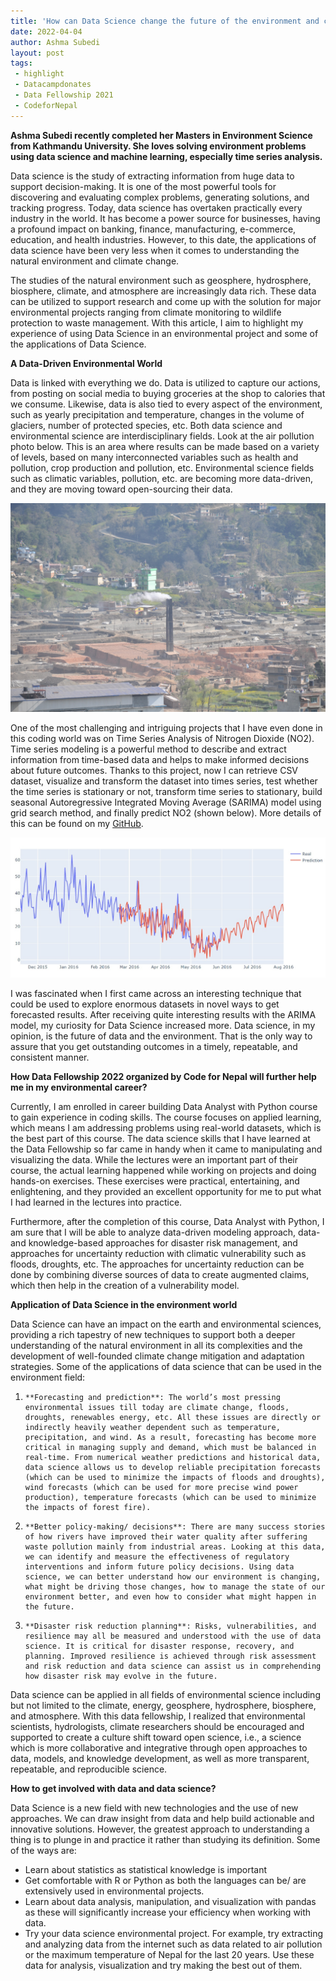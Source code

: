 ```yaml
---
title: 'How can Data Science change the future of the environment and climate?'
date: 2022-04-04
author: Ashma Subedi
layout: post
tags:
 - highlight
 - Datacampdonates 
 - Data Fellowship 2021
 - CodeforNepal
---
```


**Ashma Subedi recently completed her Masters in Environment Science from Kathmandu University. She loves solving environment problems using data science and machine learning, especially time series analysis.**

Data science is the study of extracting information from huge data to support decision-making. It is one of the most powerful tools for discovering and evaluating complex problems, generating solutions, and tracking progress. Today, data science has overtaken practically every industry in the world. It has become a power source for businesses, having a profound impact on banking, finance, manufacturing, e-commerce, education, and health industries. However, to this date, the applications of data science have been very less when it comes to understanding the natural environment and climate change.

The studies of the natural environment such as geosphere, hydrosphere, biosphere, climate, and atmosphere are increasingly data rich. These data can be utilized to support research and come up with the solution for major environmental projects ranging from climate monitoring to wildlife protection to waste management. With this article, I aim to highlight my experience of using Data Science in an environmental project and some of the applications of Data Science.


**A Data-Driven Environmental World** 

Data is linked with everything we do. Data is utilized to capture our actions, from posting on social media to buying groceries at the shop to calories that we consume. Likewise, data is also tied to every aspect of the environment, such as yearly precipitation and temperature, changes in the volume of glaciers, number of protected species, etc. Both data science and environmental science are interdisciplinary fields. Look at the air pollution photo below. This is an area where results can be made based on a variety of levels, based on many interconnected variables such as health and pollution, crop production and pollution, etc. Environmental science fields such as climatic variables, pollution, etc. are becoming more data-driven, and they are moving toward open-sourcing their data.

![](https://github.com/ashmasubedi0/US-No2-prediction-using-ARIMA/raw/master/DSC_0053.jpg)

One of the most challenging and intriguing projects that I have even done in this coding world was on Time Series Analysis of Nitrogen Dioxide (NO2). Time series modeling is a powerful method to describe and extract information from time-based data and helps to make informed decisions about future outcomes. Thanks to this project, now I can retrieve CSV dataset, visualize and transform the dataset into times series, test whether the time series is stationary or not, transform time series to stationary, build seasonal Autoregressive Integrated Moving Average (SARIMA) model using grid search method, and finally predict NO2 (shown below). More details of this can be found on my [GitHub](https://github.com/ashmasubedi0/US-No2-prediction-using-ARIMA). 

![](https://github.com/ashmasubedi0/US-No2-prediction-using-ARIMA/raw/master/arima.jpg)

I was fascinated when I first came across an interesting technique that could be used to explore enormous datasets in novel ways to get forecasted results. After receiving quite interesting results with the ARIMA model, my curiosity for Data Science increased more.
Data science, in my opinion, is the future of data and the environment. That is the only way to assure that you get outstanding outcomes in a timely, repeatable, and consistent manner. 


**How Data Fellowship 2022 organized by Code for Nepal will further help me in my environmental career?**

Currently, I am enrolled in career building Data Analyst with Python course to gain experience in coding skills. The course focuses on applied learning, which means I am addressing problems using real-world datasets, which is the best part of this course. The data science skills that I have learned at the Data Fellowship so far came in handy when it came to manipulating and visualizing the data. While the lectures were an important part of their course, the actual learning happened while working on projects and doing hands-on exercises. These exercises were practical, entertaining, and enlightening, and they provided an excellent opportunity for me to put what I had learned in the lectures into practice.

Furthermore, after the completion of this course, Data Analyst with Python, I am sure that I will be able to analyze data-driven modeling approach, data- and knowledge-based approaches for disaster risk management, and approaches for uncertainty reduction with climatic vulnerability such as floods, droughts, etc. The approaches for uncertainty reduction can be done by combining diverse sources of data to create augmented claims, which then help in the creation of a vulnerability model.


**Application of Data Science in the environment world** 

Data Science can have an impact on the earth and environmental sciences, providing a rich tapestry of new techniques to support both a deeper understanding of the natural environment in all its complexities and the development of well-founded climate change mitigation and adaptation strategies. Some of the applications of data science that can be used in the environment field:
1.     **Forecasting and prediction**: The world’s most pressing environmental issues till today are climate change, floods, droughts, renewables energy, etc. All these issues are directly or indirectly heavily weather dependent such as temperature, precipitation, and wind. As a result, forecasting has become more critical in managing supply and demand, which must be balanced in real-time. From numerical weather predictions and historical data, data science allows us to develop reliable precipitation forecasts (which can be used to minimize the impacts of floods and droughts), wind forecasts (which can be used for more precise wind power production), temperature forecasts (which can be used to minimize the impacts of forest fire).
2.     **Better policy-making/ decisions**: There are many success stories of how rivers have improved their water quality after suffering waste pollution mainly from industrial areas. Looking at this data, we can identify and measure the effectiveness of regulatory interventions and inform future policy decisions. Using data science, we can better understand how our environment is changing, what might be driving those changes, how to manage the state of our environment better, and even how to consider what might happen in the future.
3.     **Disaster risk reduction planning**: Risks, vulnerabilities, and resilience may all be measured and understood with the use of data science. It is critical for disaster response, recovery, and planning. Improved resilience is achieved through risk assessment and risk reduction and data science can assist us in comprehending how disaster risk may evolve in the future. 
Data science can be applied in all fields of environmental science including but not limited to the climate, energy, geosphere, hydrosphere, biosphere, and atmosphere. With this data fellowship, I realized that environmental scientists, hydrologists, climate researchers should be encouraged and supported to create a culture shift toward open science, i.e., a science which is more collaborative and integrative through open approaches to data, models, and knowledge development, as well as more transparent, repeatable, and reproducible science.


**How to get involved with data and data science?**

Data Science is a new field with new technologies and the use of new approaches. We can draw insight from data and help build actionable and innovative solutions. However, the greatest approach to understanding a thing is to plunge in and practice it rather than studying its definition. Some of the ways are:
- Learn about statistics as statistical knowledge is important
- Get comfortable with R or Python as both the languages can be/ are extensively used in environmental projects.
- Learn about data analysis, manipulation, and visualization with pandas as these will significantly increase your efficiency when working with data.
- Try your data science environmental project. For example, try extracting and analyzing data from the internet such as data related to air pollution or the maximum temperature of Nepal for the last 20 years. Use these data for analysis, visualization and try making the best out of them.